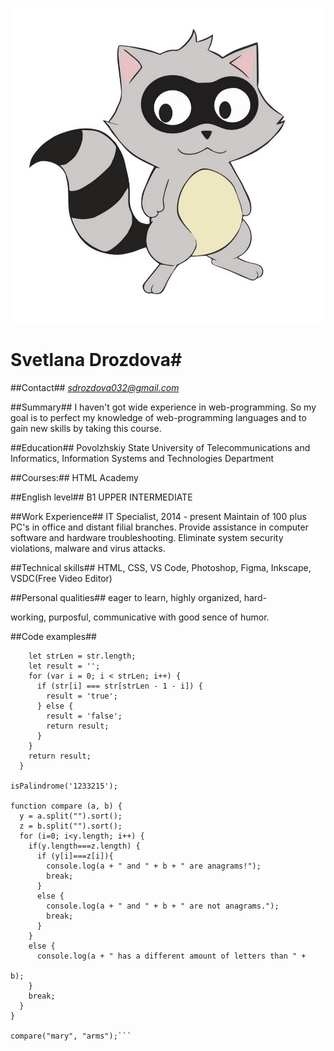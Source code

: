 ![Hi!](/racoon.jpg) 
# **Svetlana Drozdova**#

##Contact## 
*sdrozdova032@gmail.com*

##Summary##
I haven't got wide experience in web-programming. So my goal is to perfect my knowledge of web-programming languages and to gain new skills by taking this course.

##Education##
Povolzhskiy State University of Telecommunications and Informatics, Information Systems and Technologies Department

##Courses:##
HTML Academy

##English level## B1 UPPER INTERMEDIATE

##Work Experience##
IT Specialist, 2014 - present
Maintain of 100 plus PC's in office and distant filial branches.
Provide assistance in computer software and hardware troubleshooting.
Eliminate system security violations, malware and virus attacks.

##Technical skills## HTML, CSS, VS Code, Photoshop, Figma, Inkscape, VSDC(Free Video Editor)

##Personal qualities## eager to learn, highly organized, hard-

working, purposful, communicative with good sence of humor.

##Code examples##
```function isPalindrome(str) {
    let strLen = str.length;
    let result = '';
    for (var i = 0; i < strLen; i++) {
      if (str[i] === str[strLen - 1 - i]) { 
        result = 'true';
      } else {
        result = 'false';
        return result;
      }
    }
    return result;
  }

isPalindrome('1233215');

function compare (a, b) {
  y = a.split("").sort();
  z = b.split("").sort();
  for (i=0; i<y.length; i++) {
    if(y.length===z.length) {
      if (y[i]===z[i]){
        console.log(a + " and " + b + " are anagrams!");
        break;
      }
      else {
        console.log(a + " and " + b + " are not anagrams.");
        break;
      }
    }
    else {
      console.log(a + " has a different amount of letters than " + 

b);
    }
    break;
  }
}

compare("mary", "arms");```